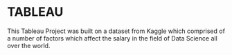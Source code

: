 # TABLEAU
This Tableau Project was built on a dataset from Kaggle which comprised of a number of factors which affect the salary in the field of Data Science all over the world.
